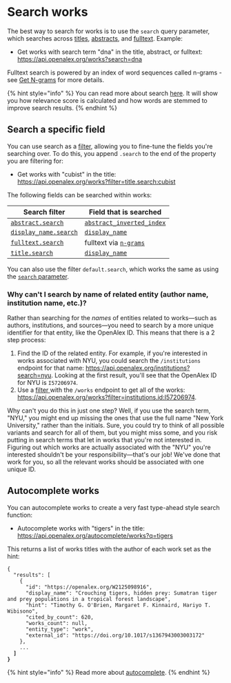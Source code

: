 # Search works

The best way to search for works is to use the `search` query parameter, which searches across [titles](work-object/#title), [abstracts](work-object/#abstract_inverted_index), and [fulltext](work-object/#the-ngram-object). Example:

*   Get works with search term "dna" in the title, abstract, or fulltext:\
    <https://api.openalex.org/works?search=dna>

Fulltext search is powered by an index of word sequences called n-grams - see [Get N-grams](get-n-grams.md) for more details.

{% hint style="info" %}
You can read more about search [here](../../how-to-use-the-api/get-lists-of-entities/search-entities.md). It will show you how relevance score is calculated and how words are stemmed to improve search results.
{% endhint %}

## Search a specific field

You can use search as a [filter](../../how-to-use-the-api/get-lists-of-entities/filter-entity-lists.md), allowing you to fine-tune the fields you're searching over. To do this, you append `.search` to the end of the property you are filtering for:

*   Get works with "cubist" in the title:\
    <https://api.openalex.org/works?filter=title.search:cubist>

The following fields can be searched within works:

| Search filter                                                                        | Field that is searched                                                  |
| ------------------------------------------------------------------------------------ | ----------------------------------------------------------------------- |
| [`abstract.search`](filter-works.md#abstract.search)                                 | [`abstract_inverted_index`](work-object/#abstract_inverted_index)     |
| [`display_name.search`](filter-works.md#display_name.search-alias-title.search)     | [`display_name`](work-object/#display_name)                            |
| [`fulltext.search`](filter-works.md#fulltext.search)                                 | fulltext via [`n-grams`](get-n-grams.md)                                |
| [`title.search`](filter-works.md#display_name.search-alias-title.search)            | [`display_name`](work-object/#display_name)                            |

You can also use the filter `default.search`, which works the same as using the [`search` parameter](#search-works).

### Why can't I search by name of related entity (author name, institution name, etc.)?

Rather than searching for the *names* of entities related to works—such as authors, institutions, and sources—you need to search by a more unique identifier for that entity, like the OpenAlex ID. This means that there is a 2 step process:

1.  Find the ID of the related entity. For example, if you're interested in works associated with NYU, you could search the `/institutions` endpoint for that name: <https://api.openalex.org/institutions?search=nyu>. Looking at the first result, you'll see that the OpenAlex ID for NYU is `I57206974`.
2.  Use a [filter ](filter-works.md)with the `/works` endpoint to get all of the works: <https://api.openalex.org/works?filter=institutions.id:I57206974>.

Why can't you do this in just one step? Well, if you use the search term, "NYU," you might end up missing the ones that use the full name "New York University," rather than the initials. Sure, you could try to think of all possible variants and search for all of them, but you might miss some, and you risk putting in search terms that let in works that you're not interested in. Figuring out which works are actually associated with the "NYU" you're interested shouldn't be your responsibility—that's our job! We've done that work for you, so all the relevant works should be associated with one unique ID.

## Autocomplete works

You can autocomplete works to create a very fast type-ahead style search function:

*   Autocomplete works with "tigers" in the title:\
    <https://api.openalex.org/autocomplete/works?q=tigers>

This returns a list of works titles with the author of each work set as the hint:

<pre class="language-json"><code class="lang-json">{ 
  "results": [
    {
      "id": "https://openalex.org/W2125098916",
      "display_name": "Crouching tigers, hidden prey: Sumatran tiger and prey populations in a tropical forest landscape",
      "hint": "Timothy G. O'Brien, Margaret F. Kinnaird, Hariyo T. Wibisono",
      "cited_by_count": 620,
      "works_count": null,
      "entity_type": "work",
      "external_id": "https://doi.org/10.1017/s1367943003003172"
    },
    ...
<strong>  ]
</strong><strong>}
</strong></code></pre>

{% hint style="info" %}
Read more about [autocomplete](../../how-to-use-the-api/get-lists-of-entities/autocomplete-entities.md).
{% endhint %}
